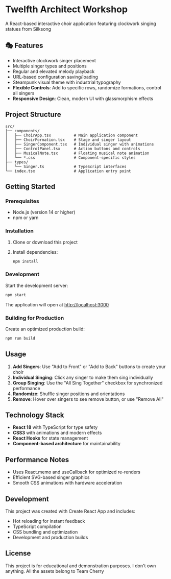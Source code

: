 # Twelfth Architect Workshop

A React-based interactive choir application featuring clockwork singing statues from Silksong

## 🎭 Features

- Interactive clockwork singer placement
- Multiple singer types and positions
- Regular and elevated melody playback
- URL-based configuration saving/loading
- Steampunk visual theme with industrial typography
- **Flexible Controls**: Add to specific rows, randomize formations, control all singers
- **Responsive Design**: Clean, modern UI with glassmorphism effects

## Project Structure

```
src/
├── components/
│   ├── ChoirApp.tsx          # Main application component
│   ├── ChoirFormation.tsx    # Stage and singer layout
│   ├── SingerComponent.tsx   # Individual singer with animations
│   ├── ControlPanel.tsx      # Action buttons and controls
│   ├── MusicalNote.tsx       # Floating musical note animation
│   └── *.css                 # Component-specific styles
├── types/
│   └── Singer.ts             # TypeScript interfaces
└── index.tsx                 # Application entry point
```

## Getting Started

### Prerequisites

- Node.js (version 14 or higher)
- npm or yarn

### Installation

1. Clone or download this project
2. Install dependencies:

   ```bash
   npm install
   ```

### Development

Start the development server:

```bash
npm start
```

The application will open at [http://localhost:3000](http://localhost:3000)

### Building for Production

Create an optimized production build:

```bash
npm run build
```

## Usage

1. **Add Singers**: Use "Add to Front" or "Add to Back" buttons to create your choir
2. **Individual Singing**: Click any singer to make them sing individually  
3. **Group Singing**: Use the "All Sing Together" checkbox for synchronized performance
4. **Randomize**: Shuffle singer positions and orientations
5. **Remove**: Hover over singers to see remove button, or use "Remove All"

## Technology Stack

- **React 18** with TypeScript for type safety
- **CSS3** with animations and modern effects
- **React Hooks** for state management
- **Component-based architecture** for maintainability

## Performance Notes

- Uses React.memo and useCallback for optimized re-renders
- Efficient SVG-based singer graphics
- Smooth CSS animations with hardware acceleration

## Development

This project was created with Create React App and includes:

- Hot reloading for instant feedback
- TypeScript compilation
- CSS bundling and optimization
- Development and production builds

## License

This project is for educational and demonstration purposes.
I don't own anything. All the assets belong to Team Cherry
